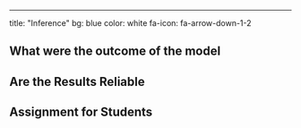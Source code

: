 ---
title: "Inference"
bg: blue
color: white
fa-icon: fa-arrow-down-1-2

## What were the outcome of the model
## Are the Results Reliable
## Assignment for Students
